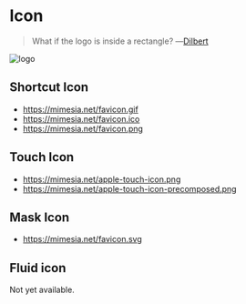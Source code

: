# Icon

> What if the logo is inside a rectangle?
> ―[Dilbert](http://dilbert.com/strip/2003-12-14)

![logo](https://mimesia.net/logo.svg)

## Shortcut Icon

- https://mimesia.net/favicon.gif
- https://mimesia.net/favicon.ico
- https://mimesia.net/favicon.png

## Touch Icon

- https://mimesia.net/apple-touch-icon.png
- https://mimesia.net/apple-touch-icon-precomposed.png

## Mask Icon

- https://mimesia.net/favicon.svg

## Fluid icon

Not yet available.
